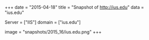
+++
date = "2015-04-18"
title = "Snapshot of http://ius.edu"
data = "ius.edu"

Server = ["IIS"]
domain = ["ius.edu"]

  image = "snapshots/2015_16/ius.edu.png"
+++
#
